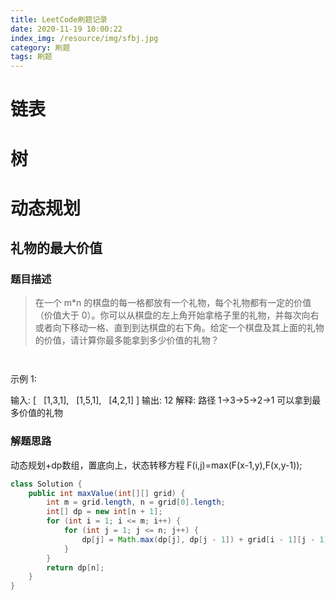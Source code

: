 ```yaml
---
title: LeetCode刷题记录
date: 2020-11-19 10:00:22
index_img: /resource/img/sfbj.jpg
category: 刷题
tags: 刷题
---
```



# 链表



# 树

# 动态规划

## 礼物的最大价值
     
### 题目描述

>在一个 m*n 的棋盘的每一格都放有一个礼物，每个礼物都有一定的价值（价值大于 0）。你可以从棋盘的左上角开始拿格子里的礼物，并每次向右或者向下移动一格、直到到达棋盘的右下角。给定一个棋盘及其上面的礼物的价值，请计算你最多能拿到多少价值的礼物？
      
       
示例 1:
     
输入:
\[
   \[1,3,1],
   \[1,5,1],
   \[4,2,1]
]
输出: 12
解释: 路径 1→3→5→2→1 可以拿到最多价值的礼物
     
     
     
     
     
### 解题思路

动态规划+dp数组，置底向上，状态转移方程 F(i,j)=max(F(x-1,y),F(x,y-1));

```java
class Solution {
    public int maxValue(int[][] grid) {
        int m = grid.length, n = grid[0].length;
        int[] dp = new int[n + 1];
        for (int i = 1; i <= m; i++) {
            for (int j = 1; j <= n; j++) {
                dp[j] = Math.max(dp[j], dp[j - 1]) + grid[i - 1][j - 1];
            } 
        }
        return dp[n];
    }
}

```
